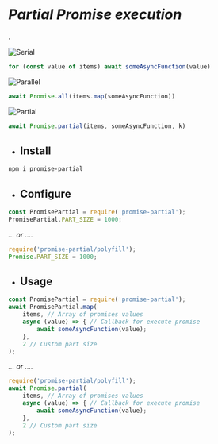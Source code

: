 # *Partial Promise execution*
.

![Serial](https://i.ibb.co/n77YP3n/serial.png)
```javascript
for (const value of items) await someAsyncFunction(value)
```
![Parallel](https://i.ibb.co/hM5RTC5/parallel.png)
```javascript
await Promise.all(items.map(someAsyncFunction))
```
![Partial](https://i.ibb.co/J2ZcvzV/partial.png)
```javascript
await Promise.partial(items, someAsyncFunction, k)
```

* ## Install

```sh
npm i promise-partial
```

* ## Configure

```js
const PromisePartial = require('promise-partial');
PromisePartial.PART_SIZE = 1000;
```
_... or ...._
```js
require('promise-partial/polyfill');
Promise.PART_SIZE = 1000;
```

* ## Usage

```js
const PromisePartial = require('promise-partial');
await PromisePartial.map(
    items, // Array of promises values
    async (value) => { // Callback for execute promise
        await someAsyncFunction(value);
    }, 
    2 // Custom part size
);
```
_... or ...._
```js
require('promise-partial/polyfill');
await Promise.partial(
    items, // Array of promises values
    async (value) => { // Callback for execute promise
        await someAsyncFunction(value);
    }, 
    2 // Custom part size
);
```
